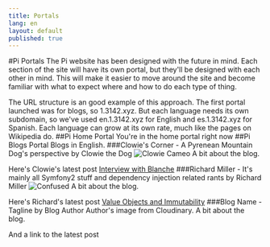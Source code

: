 ```yaml
---
title: Portals
lang: en
layout: default
published: true
---
```



#Pi Portals
The Pi website has been designed with the future in mind. Each section of the site will have its own portal, but they'll be designed with each other in mind. This will make it easier to move around the site and become familiar with what to expect where and how to do each type of thing.

The URL structure is an good example of this approach. The first portal launched was for blogs, so 1.3142.xyz. But each language needs its own subdomain, so we've used en.1.3142.xyz for English and es.1.3142.xyz for Spanish. Each language can grow at its own rate, much like the pages on Wikipedia do.
##Pi Home Portal
You're in the home portal right now
##Pi Blogs Portal
Blogs in English.
###Clowie's Corner - A Pyrenean Mountain Dog's perspective by Clowie the Dog
![Clowie Cameo](http://res.cloudinary.com/pi/image/upload/v1462098948/ClowieCameo_rxwooa.png)
A bit about the blog. 

Here's Clowie's latest post [Interview with Blanche](http://clowiescorner.en.1.3142.xyz/spotlight-on-blanche-aka-the-princess/)
###Richard Miller - It's mainly all Symfony2 stuff and dependency injection related rants by Richard Miller
![Confused](http://res.cloudinary.com/pi/image/upload/v1462099265/confused_zc2kls.png)
A bit about the blog. 

Here's Richard's latest post [Value Objects and Immutability](http://richardmiller.en.1.3142.xyz/2014/11/21/value-objects-and-immutability/)
###Blog Name - Tagline by Blog Author
Author's image from Cloudinary. A bit about the blog.

And a link to the latest post